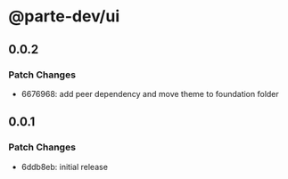 # @parte-dev/ui

## 0.0.2

### Patch Changes

- 6676968: add peer dependency and move theme to foundation folder

## 0.0.1

### Patch Changes

- 6ddb8eb: initial release
